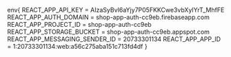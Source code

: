 env{
REACT_APP_API_KEY = AIzaSyBvI6aYjy7P05FKKCwe3vbXyIYrT_MhfFE
REACT_APP_AUTH_DOMAIN = shop-app-auth-cc9eb.firebaseapp.com
REACT_APP_PROJECT_ID = shop-app-auth-cc9eb
REACT_APP_STORAGE_BUCKET = shop-app-auth-cc9eb.appspot.com
REACT_APP_MESSAGING_SENDER_ID = 20733301134
REACT_APP_APP_ID = 1:20733301134:web:a56c275aba151c713fd4df
}
